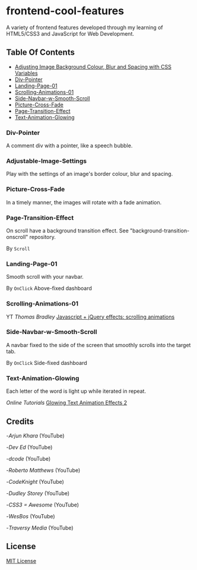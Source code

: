 # frontend-cool-features

A variety of frontend features developed through my learning of HTML5/CSS3 and JavaScript for Web Development.

## Table Of Contents

* [Adjusting Image Background Colour, Blur and Spacing with CSS Variables](#Adjustable-Image-Settings)
* [Div-Pointer](#Div-Pointer)
* [Landing-Page-01](#Landing-Page-01)
* [Scrolling-Animations-01](#Scrolling-Animations-01)
* [Side-Navbar-w-Smooth-Scroll](#Side-Navbar-w-Smooth-Scroll)
* [Picture-Cross-Fade](#Picture-Cross-Fade)
* [Page-Transition-Effect](#Page-Transition-Effect)
* [Text-Animation-Glowing](#Text-Animation-Glowing)

### Div-Pointer

A comment div with a pointer, like a speech bubble.

### Adjustable-Image-Settings

Play with the settings of an image's border colour, blur and spacing.

### Picture-Cross-Fade

In a timely manner, the images will rotate with a fade animation.

### Page-Transition-Effect

On scroll have a background transition effect. See "background-transition-onscroll" repository.

By `Scroll`

### Landing-Page-01

Smooth scroll with your navbar.

By `OnClick` Above-fixed dashboard

### Scrolling-Animations-01

YT _Thomas Bradley_ [Javascript + jQuery effects: scrolling animations](https://youtu.be/nhHqiGCG10E)

### Side-Navbar-w-Smooth-Scroll

A navbar fixed to the side of the screen that smoothly scrolls into the target tab.

By `OnClick` Side-fixed dashboard

### Text-Animation-Glowing

Each letter of the word is light up while iterated in repeat.

_Online Tutorials_ [Glowing Text Animation Effects 2](https://youtu.be/1B3FgFXn274)

## Credits

-_Arjun Khara_ (YouTube)

-_Dev Ed_ (YouTube)

-_dcode_ (YouTube)

-_Roberto Matthews_ (YouTube)

-_CodeKnight_ (YouTube)

-_Dudley Storey_ (YouTube)

-_CSS3 = Awesome_ (YouTube)

-_WesBos_ (YouTube)

-_Traversy Media_ (YouTube)

## License

[MIT License](https://github.com/UnorthodoxThing/frontend-cool-features/blob/master/License)
